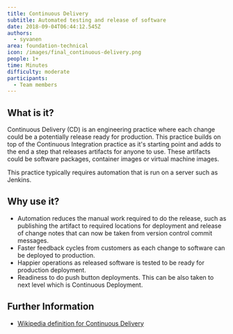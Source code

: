 ```yaml
---
title: Continuous Delivery
subtitle: Automated testing and release of software
date: 2018-09-04T06:44:12.545Z
authors:
  - syvanen
area: foundation-technical
icon: /images/final_continuous-delivery.png
people: 1+
time: Minutes
difficulty: moderate
participants:
  - Team members
---
```

## What is it?

Continuous Delivery (CD) is an engineering practice where each change could be a potentially release ready for production. This practice builds on top of the Continuous Integration practice as it's starting point and adds to the end a step that releases artifacts for anyone to use. These artifacts could be software packages, container images or virtual machine images.

This practice typically requires automation that is run on a server such as Jenkins.

## Why use it?

* Automation reduces the manual work required to do the release, such as publishing the artifact to required locations for deployment and release of change notes that can now be taken from version control commit messages.
* Faster feedback cycles from customers as each change to software can be deployed to production.
* Happier operations as released software is tested to be ready for production deployment.
* Readiness to do push button deployments. This can be also taken to next level which is Continuous Deployment.

## Further Information

* [Wikipedia definition for Continuous Delivery](https://en.wikipedia.org/wiki/Continuous_delivery)
